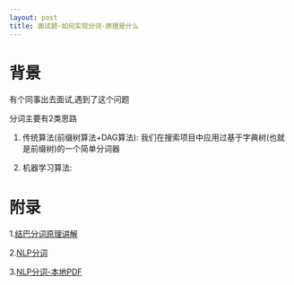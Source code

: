 ```yaml
---
layout: post
title: 面试题-如何实现分词-原理是什么
---
```


# 背景
有个同事出去面试,遇到了这个问题

分词主要有2类思路
1. 传统算法(前缀树算法+DAG算法): 我们在搜索项目中应用过基于字典树(也就是前缀树)的一个简单分词器

2. 机器学习算法:

# 附录
1.[结巴分词原理讲解](https://houbb.github.io/2020/01/08/jieba-source-01-overview)

2.[NLP分词](https://easyai.tech/ai-definition/tokenization/)

3.[NLP分词-本地PDF](file:///Users/didiyu/Downloads/%E3%80%8C59%E9%A1%B5PDF%E3%80%8D%E9%9D%9E%E6%8A%80%E6%9C%AF%E4%B9%9F%E8%83%BD%E7%9C%8B%E6%87%82%E7%9A%84%20NLP%20%E5%85%A5%E9%97%A8%E7%A7%91%E6%99%AE.pdf)

